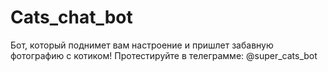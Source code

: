 # Cats_chat_bot
Бот, который поднимет вам настроение и пришлет забавную фотографию с котиком! Протестируйте в телеграмме: @super_cats_bot
